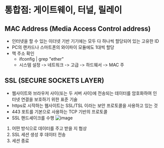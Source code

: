 # 통합점: 게이트웨이, 터널, 릴레이

## MAC Address (Media Access Control address)
- 인터넷을 할 수 있는 이더넷 기반 기기에는 모두 다 하나씩 할당되어 있는 고유한 ID
- PC의 랜카드나 스마트폰의 와이파이 모듈에도 1대씩 할당
- 맥 주소 확인
  - ifconfig | grep "ether"
  - 시스템 설정 -> 네트워크 -> 고급 -> 하드웨서 -> MAC 주

## SSL (SECURE SOCKETS LAYER)
- 웹사이트와 브라우저 사이(또는 두 서버 사이)에 전송되는 데이터를 암호화하여 인터넷 연결을 보호하기 위한 표준 기술
- https로 시작하는 웹사이트는 SSL/TSL 이라는 보안 프로토콜을 사용하고 있는 것
- 443 포트를 기본으로 사용하는 TCP 기반의 프로토콜
- SSL 핸드셰이크를 수행
![image](https://github.com/hwyi21/202404-http-perfect-guide/assets/58624211/1f452219-2dbd-43e3-8acd-197f1b4e3397)
1. 어떤 방식으로 데이터를 주고 받을 지 협상
2. SSL 세션 생성 후 데이터 전송
3. 세션 종료
